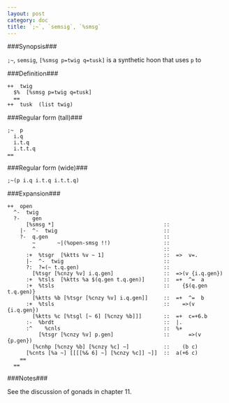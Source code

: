 ```yaml
---
layout: post
category: doc
title: `;~`, `semsig`, `%smsg`
---
```


###Synopsis###

`;~`, `semsig`, `[%smsg p=twig q=tusk]` is a synthetic hoon that
uses `p` to 

###Definition###

    ++  twig  
      $%  [%smsg p=twig q=tusk]
      ==
    ++  tusk  (list twig)

###Regular form (tall)###

    ;~  p
      i.q
      i.t.q
      i.t.t.q
    ==

###Regular form (wide)###

    ;~(p i.q i.t.q i.t.t.q)

###Expansion###
    
    ++  open
      ^-  twig
      ?-    gen
          [%smsg *]                                   ::
        |-  ^-  twig                                  ::
        ?-  q.gen                                     ::
            ~       ~|(%open-smsg !!)                 ::
            ^                                         ::
          :+  %tsgr  [%ktts %v ~ 1]                   ::  =>  v=.
          |-  ^-  twig                                ::
          ?:  ?=(~ t.q.gen)                           ::
            [%tsgr [%cnzy %v] i.q.gen]                ::  =>(v {i.q.gen})
          :+  %tsls  [%ktts %a $(q.gen t.q.gen)]      ::  =+  ^=  a
          :+  %tsls                                   ::    {$(q.gen t.q.gen)}
            [%ktts %b [%tsgr [%cnzy %v] i.q.gen]]     ::  =+  ^=  b
          :+  %tsls                                   ::    =>(v {i.q.gen})
            [%ktts %c [%tsgl [~ 6] [%cnzy %b]]]       ::  =+  c=+6.b
          :-  %brdt                                   ::  |.
          :^    %cnls                                 ::  %+
              [%tsgr [%cnzy %v] p.gen]                ::      =>(v {p.gen})
            [%cnhp [%cnzy %b] [%cnzy %c] ~]           ::    (b c)
          [%cnts [%a ~] [[[[%& 6] ~] [%cnzy %c]] ~]]  ::  a(+6 c)
        ==
      ==

###Notes###

See the discussion of gonads in chapter 11.
